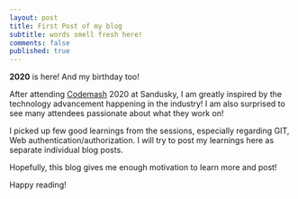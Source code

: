 ```yaml
---
layout: post
title: First Post of my blog
subtitle: words smell fresh here!
comments: false
published: true
---
```

**2020** is here! And my birthday too!

After attending [Codemash](https://www.codemash.org/) 2020 at Sandusky, I am greatly inspired by the technology advancement happening in the industry! I am also surprised to see many attendees passionate about what they work on!

I picked up few good learnings from the sessions, especially regarding GIT, Web authentication/authorization. I will try to post my learnings here as separate individual blog posts.

Hopefully, this blog gives me enough motivation to learn more and post!

Happy reading!
